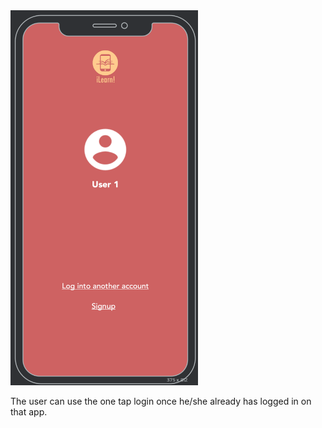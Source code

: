 <img src="../Images/one-tap-login.png" width="300" height="600"/>

The user can use the one tap login once he/she already has logged in on that app.
